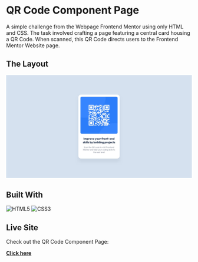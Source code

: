 # QR Code Component Page

A simple challenge from the Webpage Frontend Mentor using only HTML and CSS. The task involved crafting a page featuring a central card housing a QR Code. When scanned, this QR Code directs users to the Frontend Mentor Website page.

## The Layout

<img src="design/desktop-design.jpg">

## Built With

![HTML5](https://img.shields.io/badge/HTML5-E34F26?style=for-the-badge&logo=html5&logoColor=white)
![CSS3](https://img.shields.io/badge/CSS3-1572B6?style=for-the-badge&logo=css3&logoColor=white)

## Live Site

Check out the QR Code Component Page:

<a href="https://marciobonatto.github.io/html-css-qr-code-page/"><strong>Click here</strong></a>
